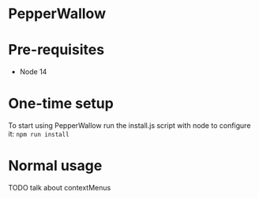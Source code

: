 # PepperWallow

# Pre-requisites
- Node 14

# One-time setup
To start using PepperWallow run the install.js script with node to configure it:
```npm run install```

# Normal usage
TODO talk about contextMenus